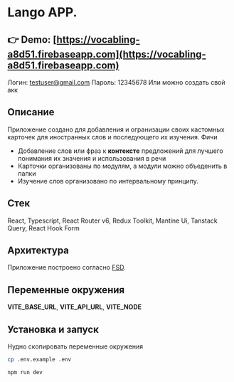 # Lango APP.
## 👉 Demo: [https://vocabling-a8d51.firebaseapp.com](https://vocabling-a8d51.firebaseapp.com)
Логин: testuser@gmail.com
Пароль: 12345678
Или можно создать свой акк

## Описание
Приложение создано для добавления и огранизации своих кастомных карточек для иностранных слов и последующего их изучения.
Фичи
- Добавление слов или фраз к <b>контексте</b> предложений для лучшего понимания их значения и использования в речи
- Карточки организованы по модулям, а модули можно объеденить в папки
- Изучение слов организовано по интервальному принципу.

## Стек
React, Typescript, React Router v6, Redux Toolkit, Mantine Ui, Tanstack Query, React Hook Form

## Архитектура
Приложение построено согласно [FSD].

## Переменные окружения
<b>VITE_BASE_URL</b>, <b>VITE_API_URL</b>, <b>VITE_NODE</b>

## Установка и запуск
Нудно скопировать переменные окружения

```sh
cp .env.example .env
```

```sh
npm run dev
```

[FSD]: <https://feature-sliced.design>
